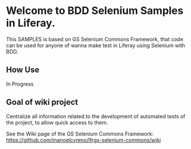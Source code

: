 # Welcome to BDD Selenium Samples in Liferay.

This SAMPLES is based on GS Selenium Commons Framework, that code can be used for anyone of wanna make test in Liferay using Selenium with BDD.

## How Use

In Progress

## Goal of wiki project

Centralize all information related to the development of automated tests of the project, to allow quick access to them.

See the Wiki page of the GS Selenium Commons Framework: https://github.com/manoelcyreno/lfrgs-selenium-commons/wiki
